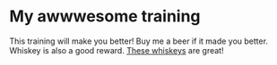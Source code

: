 # My awwwesome training
This training will make you better!
Buy me a beer if it made you better.
Whiskey is also a good reward.
[These whiskeys](whiskeys.md) are great!
